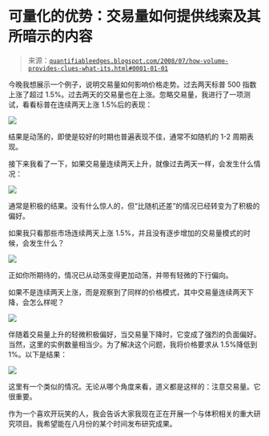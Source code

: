 <!--yml

分类：未分类

日期：2024-05-18 08:11:07

-->

# 可量化的优势：交易量如何提供线索及其所暗示的内容

> 来源：[`quantifiableedges.blogspot.com/2008/07/how-volume-provides-clues-what-its.html#0001-01-01`](http://quantifiableedges.blogspot.com/2008/07/how-volume-provides-clues-what-its.html#0001-01-01)

今晚我想展示一个例子，说明交易量如何影响价格走势。过去两天标普 500 指数上涨了超过 1.5%。过去两天的交易量也在上涨。忽略交易量，我进行了一项测试，看看标普在连续两天上涨 1.5%后的表现：

![](https://blogger.googleusercontent.com/img/b/R29vZ2xl/AVvXsEiVDxO5sQreYr3q2HuCigHUY0yZNRD0_nSJukzJEieXUKYQMtlWImOt94I5dXfWltLA7-VzzNesCQX9Gws7M77U63TbMEUf6IzaE-yzJ96o3C5P7GbwQkB11cLxZdbg0IH2u5Sd3hSy7xk/s1600-h/2008-7-31+png1.PNG)

结果是动荡的，即使是较好的时期也普遍表现不佳，通常不如随机的 1-2 周期表现。

接下来我看了一下，如果交易量连续两天上升，就像过去两天一样，会发生什么情况：

![](https://blogger.googleusercontent.com/img/b/R29vZ2xl/AVvXsEj-WN4e6b9B_yS-X7LrNNVGJg0SQrUgSlDXIXHdcUc-PL8hOL4xhe7qg5T2Q164R4uvWCMzbbHfVpM-oCzq01nEjENLshbZQlk28Q3F_YkpCylFGYQNW9jZnu6hr7u3y1KvICoGNjdokxw/s1600-h/2008-7-31+png2.PNG)

通常是积极的结果。没有什么惊人的，但“比随机还差”的情况已经转变为了积极的偏好。

如果我只看那些市场连续两天上涨 1.5%，并且没有逐步增加的交易量模式的时候，会发生什么？

![](https://blogger.googleusercontent.com/img/b/R29vZ2xl/AVvXsEj3GKicK20C7Pkwr65nFcf4vKIp0kT6P4xJNHv3Lsn7VcvVqNU6TA4u8cyXrKFQuJiImrL8JrvzmykLKHusptbN4kmQvEQ2cSvbweL6vSVTHIr3FP2ZBVf8Z2bHyZzLRTuakiSu029vqQ/s1600-h/2008-7-31+png3.PNG)

正如你所期待的，情况已从动荡变得更加动荡，并带有轻微的下行偏向。

如果不是连续两天上涨，而是观察到了同样的价格模式，其中交易量连续两天下降，会怎么样呢？

![](https://blogger.googleusercontent.com/img/b/R29vZ2xl/AVvXsEgwRpomKTxMvFrKUH2VpTjS_antY_NsnFMZjogE9BvDSb1SN7nZv5Zje21hCeoWw6qxPgI1C7lynFEqmKqREiwgCFRIqg0JXm2WjI5TECtLpJEzQ4Tlj11gGEdGBkVZFoNCxr2ESUGZIbU/s1600-h/2008-7-31+png4.PNG)

伴随着交易量上升的轻微积极偏好，当交易量下降时，它变成了强烈的负面偏好。当然，这里的实例数量相当少。为了解决这个问题，我将价格要求从 1.5%降低到 1%。以下是结果：

![](https://blogger.googleusercontent.com/img/b/R29vZ2xl/AVvXsEhI8s-keavOrHdlgZre5ge3KfCSMUWTr962ZnaVOY8tCw8aOXMjHia-t6dIdxWB9Z9aC2qHG2Sj7wgLpb9tldIVaGasjQ2o8AddxQpzWsruQc3OznFegczKzBFh2uao4cesoTSYo1y9ww0/s1600-h/2008-7-31+png5.PNG)

这里有一个类似的情况。无论从哪个角度来看，道义都是这样的：注意交易量。它很重要。

作为一个喜欢开玩笑的人，我会告诉大家我现在正在开展一个与体积相关的重大研究项目。我希望能在八月份的某个时间发布研究成果。
